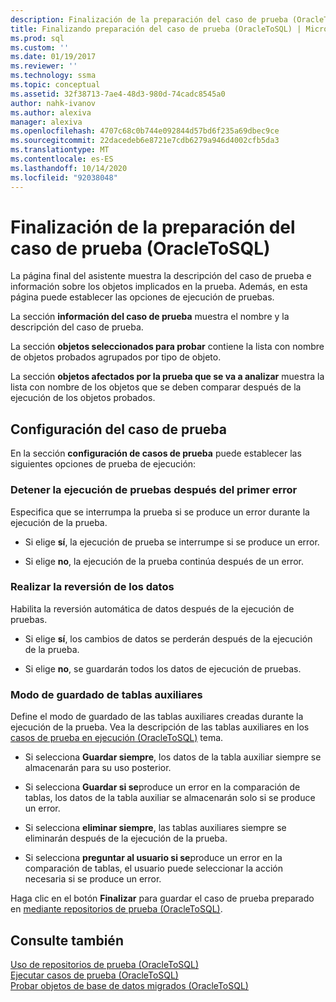 ```yaml
---
description: Finalización de la preparación del caso de prueba (OracleToSQL)
title: Finalizando preparación del caso de prueba (OracleToSQL) | Microsoft Docs
ms.prod: sql
ms.custom: ''
ms.date: 01/19/2017
ms.reviewer: ''
ms.technology: ssma
ms.topic: conceptual
ms.assetid: 32f38713-7ae4-48d3-980d-74cadc8545a0
author: nahk-ivanov
ms.author: alexiva
manager: alexiva
ms.openlocfilehash: 4707c68c0b744e092844d57bd6f235a69dbec9ce
ms.sourcegitcommit: 22dacedeb6e8721e7cdb6279a946d4002cfb5da3
ms.translationtype: MT
ms.contentlocale: es-ES
ms.lasthandoff: 10/14/2020
ms.locfileid: "92038048"
---
```

# <a name="finishing-test-case-preparation-oracletosql"></a>Finalización de la preparación del caso de prueba (OracleToSQL)
La página final del asistente muestra la descripción del caso de prueba e información sobre los objetos implicados en la prueba. Además, en esta página puede establecer las opciones de ejecución de pruebas.  
  
La sección **información del caso de prueba** muestra el nombre y la descripción del caso de prueba.  
  
La sección **objetos seleccionados para probar** contiene la lista con nombre de objetos probados agrupados por tipo de objeto.  
  
La sección **objetos afectados por la prueba que se va a analizar** muestra la lista con nombre de los objetos que se deben comparar después de la ejecución de los objetos probados.  
  
## <a name="test-case-settings"></a>Configuración del caso de prueba  
En la sección **configuración de casos de prueba** puede establecer las siguientes opciones de prueba de ejecución:  
  
### <a name="stop-test-execution-after-first-failure"></a>Detener la ejecución de pruebas después del primer error  
Especifica que se interrumpa la prueba si se produce un error durante la ejecución de la prueba.  
  
-   Si elige **sí**, la ejecución de prueba se interrumpe si se produce un error.  
  
-   Si elige **no**, la ejecución de la prueba continúa después de un error.  
  
### <a name="perform-data-rollback"></a>Realizar la reversión de los datos  
Habilita la reversión automática de datos después de la ejecución de pruebas.  
  
-   Si elige **sí**, los cambios de datos se perderán después de la ejecución de la prueba.  
  
-   Si elige **no**, se guardarán todos los datos de ejecución de pruebas.  
  
### <a name="auxiliary-tables-saving-mode"></a>Modo de guardado de tablas auxiliares  
Define el modo de guardado de las tablas auxiliares creadas durante la ejecución de la prueba. Vea la descripción de las tablas auxiliares en los [casos de prueba en ejecución &#40;OracleToSQL&#41;](../../ssma/oracle/running-test-cases-oracletosql.md) tema.  
  
-   Si selecciona **Guardar siempre**, los datos de la tabla auxiliar siempre se almacenarán para su uso posterior.  
  
-   Si selecciona **Guardar si se**produce un error en la comparación de tablas, los datos de la tabla auxiliar se almacenarán solo si se produce un error.  
  
-   Si selecciona **eliminar siempre**, las tablas auxiliares siempre se eliminarán después de la ejecución de la prueba.  
  
-   Si selecciona **preguntar al usuario si se**produce un error en la comparación de tablas, el usuario puede seleccionar la acción necesaria si se produce un error.  
  
Haga clic en el botón **Finalizar** para guardar el caso de prueba preparado en [mediante repositorios de prueba (OracleToSQL)](./using-test-repositories-oracletosql.md).  
  
## <a name="see-also"></a>Consulte también  
[Uso de repositorios de prueba &#40;OracleToSQL&#41;](../../ssma/oracle/using-test-repositories-oracletosql.md)  
[Ejecutar casos de prueba &#40;OracleToSQL&#41;](../../ssma/oracle/running-test-cases-oracletosql.md)  
[Probar objetos de base de datos migrados &#40;OracleToSQL&#41;](../../ssma/oracle/testing-migrated-database-objects-oracletosql.md)  
